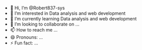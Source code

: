 - 👋 Hi, I’m @Robert837-sys
- 👀 I’m interested in Data analysis and web development
- 🌱 I’m currently learning Data analysis and web development
- 💞️ I’m looking to collaborate on ...
- 📫 How to reach me ...
- 😄 Pronouns: ...
- ⚡ Fun fact: ...

<!---
Robert837-sys/Robert837-sys is a ✨ special ✨ repository because its `README.md` (this file) appears on your GitHub profile.
You can click the Preview link to take a look at your changes.
--->
